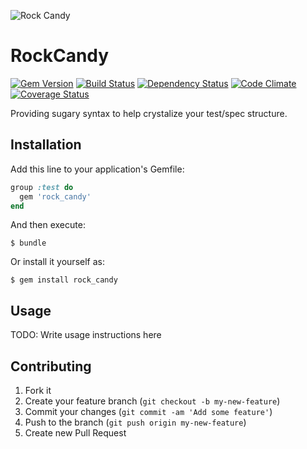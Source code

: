 ![Rock Candy](http://upload.wikimedia.org/wikipedia/commons/thumb/6/6c/Rock-Candy-Sticks.jpg/320px-Rock-Candy-Sticks.jpg)

# RockCandy

[![Gem Version](https://badge.fury.io/rb/rock_candy.png)](http://badge.fury.io/rb/rock_candy)
[![Build Status](https://secure.travis-ci.org/ScrappyAcademy/rock_candy.png?branch=master)](http://travis-ci.org/ScrappyAcademy/rock_candy)
[![Dependency Status](https://gemnasium.com/ScrappyAcademy/rock_candy.png?travis)](https://gemnasium.com/ScrappyAcademy/rock_candy)
[![Code Climate](https://codeclimate.com/github/ScrappyAcademy/rock_candy.png)](https://codeclimate.com/github/ScrappyAcademy/rock_candy)
[![Coverage Status](https://coveralls.io/repos/ScrappyAcademy/rock_candy/badge.png)](https://coveralls.io/r/ScrappyAcademy/rock_candy)

Providing sugary syntax to help crystalize your test/spec structure.


## Installation

Add this line to your application's Gemfile:

```ruby
group :test do
  gem 'rock_candy'
end
```

And then execute:

    $ bundle

Or install it yourself as:

    $ gem install rock_candy

## Usage

TODO: Write usage instructions here

## Contributing

1. Fork it
2. Create your feature branch (`git checkout -b my-new-feature`)
3. Commit your changes (`git commit -am 'Add some feature'`)
4. Push to the branch (`git push origin my-new-feature`)
5. Create new Pull Request
